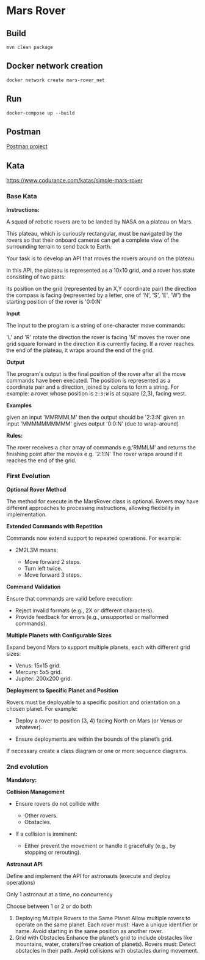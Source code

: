 # Mars Rover

## Build

```
mvn clean package
```

## Docker network creation

```
docker network create mars-rover_net
```

## Run

```
docker-compose up --build
```

## Postman
[Postman project](docs/postman)


## Kata
https://www.codurance.com/katas/simple-mars-rover

### Base Kata

**Instructions:**

A squad of robotic rovers are to be landed by NASA on a plateau on Mars.

This plateau, which is curiously rectangular, must be navigated by the rovers so that their onboard cameras can get a complete view of the surrounding terrain to send back to Earth.

Your task is to develop an API that moves the rovers around on the plateau.

In this API, the plateau is represented as a 10x10 grid, and a rover has state consisting of two parts:

its position on the grid (represented by an X,Y coordinate pair)
the direction the compass is facing (represented by a letter, one of  'N', 'S', 'E', 'W')
the starting position of the rover is '0:0:N'

**Input**

The input to the program is a string of one-character move commands:

'L' and 'R' rotate the direction the rover is facing
'M' moves the rover one grid square forward in the direction it is currently facing.
If a rover reaches the end of the plateau, it wraps around the end of the grid.

**Output**

The program's output is the final position of the rover after all the move commands have been executed. The position is represented as a coordinate pair and a direction, joined by colons to form a string. For example: a rover whose position is `2:3:W` is at square (2,3), facing west.

**Examples**

given an input 'MMRMMLM' then the output should be '2:3:N'
given an input 'MMMMMMMMMM' gives output '0:0:N' (due to wrap-around)

**Rules:**

The rover receives a char array of commands e.g.'RMMLM' and returns the finishing point after the moves e.g. '2:1:N'
The rover wraps around if it reaches the end of the grid.

### First Evolution

**Optional Rover Method**

The method for execute in the MarsRover class is optional. Rovers may have different approaches to processing instructions, allowing flexibility in implementation.

**Extended Commands with Repetition**

Commands now extend support to repeated operations. For example:
* 2M2L3M means:

  * Move forward 2 steps.
  * Turn left twice.
  * Move forward 3 steps.

**Command Validation**

Ensure that commands are valid before execution:

* Reject invalid formats (e.g., 2X or different characters).
* Provide feedback for errors (e.g., unsupported or malformed commands).

**Multiple Planets with Configurable Sizes**

Expand beyond Mars to support multiple planets, each with different grid sizes:

* Venus: 15x15 grid.
* Mercury: 5x5 grid.
* Jupiter: 200x200 grid.

**Deployment to Specific Planet and Position**

Rovers must be deployable to a specific position and orientation on a chosen planet. For example:

* Deploy a rover to position (3, 4) facing North on Mars (or Venus or whatever).
  
* Ensure deployments are within the bounds of the planet’s grid.
  
If necessary create a class diagram or one or more sequence diagrams.

### 2nd evolution

**Mandatory:**

**Collision Management**

* Ensure rovers do not collide with:

  * Other rovers.
  * Obstacles.
  
* If a collision is imminent:
  * Either prevent the movement or handle it gracefully (e.g., by stopping or rerouting).

**Astronaut API**

Define and implement the API for astronauts (execute and deploy operations)

Only 1 astronaut at a time, no concurrency

Choose between 1 or 2 or do both

1. Deploying Multiple Rovers to the Same Planet
   Allow multiple rovers to operate on the same planet.
   Each rover must:
   Have a unique identifier or name.
   Avoid starting in the same position as another rover.
2. Grid with Obstacles
   Enhance the planet’s grid to include obstacles like mountains, water, craters(free creation of planets).
   Rovers must:
   Detect obstacles in their path.
   Avoid collisions with obstacles during movement.

